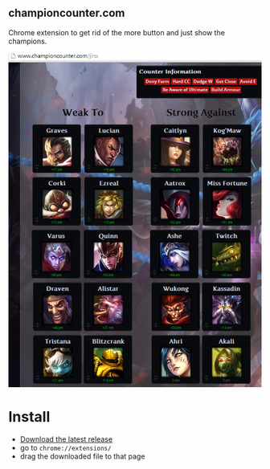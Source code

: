 championcounter.com
--------------

Chrome extension to get rid of the more button and just show the champions.

![League of Legends Champion Counter](screenshot.png)

Install
=======

- [Download the latest release](https://github.com/vohof/ChampionCounter.com/releases)
- go to `chrome://extensions/`
- drag the downloaded file to that page
